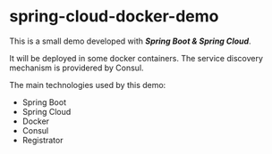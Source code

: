 # spring-cloud-docker-demo

This is a small demo developed with ___Spring Boot & Spring Cloud___.

It will be deployed in some docker containers. The service discovery mechanism is providered by Consul.

The main technologies used by this demo:

* Spring Boot
* Spring Cloud
* Docker
* Consul
* Registrator
